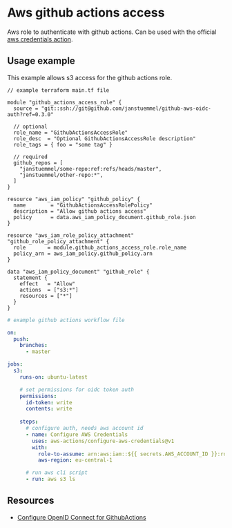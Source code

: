 # Aws github actions access

Aws role to authenticate with github actions. Can be used with the official [aws credentials action](https://github.com/aws-actions/configure-aws-credentials).

## Usage example

This example allows s3 access for the github actions role.

```hcl
// example terraform main.tf file

module "github_actions_access_role" {
  source = "git::ssh://git@github.com/janstuemmel/github-aws-oidc-auth?ref=0.3.0"

  // optional
  role_name = "GithubActionsAccessRole"
  role_desc  = "Optional GithubActionsAccessRole description" 
  role_tags = { foo = "some tag" }
 
  // required
  github_repos = [
    "janstuemmel/some-repo:ref:refs/heads/master",
    "janstuemmel/other-repo:*",
  ]
}

resource "aws_iam_policy" "github_policy" {
  name        = "GithubActionsAccessRolePolicy"
  description = "Allow github actions access"
  policy      = data.aws_iam_policy_document.github_role.json
}

resource "aws_iam_role_policy_attachment" "github_role_policy_attachment" {
  role       = module.github_actions_access_role.role_name
  policy_arn = aws_iam_policy.github_policy.arn
}

data "aws_iam_policy_document" "github_role" {
  statement {
    effect   = "Allow"
    actions  = ["s3:*"]
    resources = ["*"]
  }
}
```

```yaml
# example github actions workflow file

on:
  push:
    branches:
      - master

jobs:
  s3:
    runs-on: ubuntu-latest

    # set permissions for oidc token auth
    permissions:
      id-token: write
      contents: write
      
    steps:
      # configure auth, needs aws account id
      - name: Configure AWS Credentials
        uses: aws-actions/configure-aws-credentials@v1
        with:
          role-to-assume: arn:aws:iam::${{ secrets.AWS_ACCOUNT_ID }}:role/GithubActionsAccessRole
          aws-region: eu-central-1

      # run aws cli script
      - run: aws s3 ls
```

## Resources
* [Configure OpenID Connect for GithubActions](https://docs.github.com/en/actions/deployment/security-hardening-your-deployments/configuring-openid-connect-in-amazon-web-services)